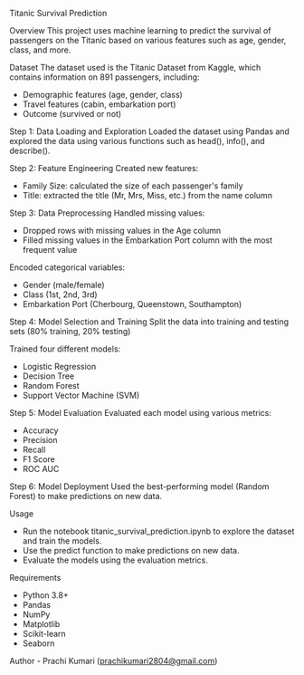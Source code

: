 

Titanic Survival Prediction

Overview
This project uses machine learning to predict the survival of passengers on the Titanic based on various features such as age, gender, class, and more.

Dataset
The dataset used is the Titanic Dataset from Kaggle, which contains information on 891 passengers, including:
- Demographic features (age, gender, class)
- Travel features (cabin, embarkation port)
- Outcome (survived or not)

Step 1: Data Loading and Exploration
Loaded the dataset using Pandas and explored the data using various functions such as head(), info(), and describe().

Step 2: Feature Engineering
Created new features:
- Family Size: calculated the size of each passenger's family
- Title: extracted the title (Mr, Mrs, Miss, etc.) from the name column

Step 3: Data Preprocessing
Handled missing values:
- Dropped rows with missing values in the Age column
- Filled missing values in the Embarkation Port column with the most frequent value

Encoded categorical variables:
- Gender (male/female)
- Class (1st, 2nd, 3rd)
- Embarkation Port (Cherbourg, Queenstown, Southampton)

Step 4: Model Selection and Training
Split the data into training and testing sets (80% training, 20% testing)

Trained four different models:
- Logistic Regression
- Decision Tree
- Random Forest
- Support Vector Machine (SVM)

Step 5: Model Evaluation
Evaluated each model using various metrics:
- Accuracy
- Precision
- Recall
- F1 Score
- ROC AUC

Step 6: Model Deployment
Used the best-performing model (Random Forest) to make predictions on new data.

Usage
- Run the notebook titanic_survival_prediction.ipynb to explore the dataset and train the models.
- Use the predict function to make predictions on new data.
- Evaluate the models using the evaluation metrics.

Requirements
- Python 3.8+
- Pandas
- NumPy
- Matplotlib
- Scikit-learn
- Seaborn


Author -
Prachi Kumari
(prachikumari2804@gmail.com)

